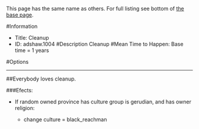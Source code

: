 This page has the same name as others. For full listing see bottom of [the base page](cleanup.md).

#Information
 - Title: Cleanup
 - ID: adshaw.1004
#Description
Cleanup
#Mean Time to Happen:
Base time = 1 years

#Options

___
##Everybody loves cleanup.

###Efects:<ul><li>If random owned province has culture group is gerudian, and  has owner religion:</li><ul><li>change culture = black_reachman</li></ul></ul>
